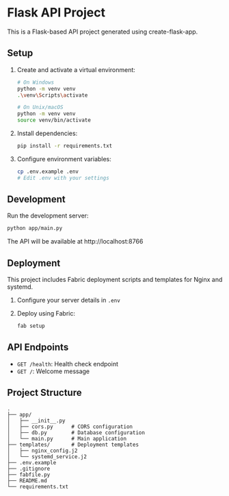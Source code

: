 # Flask API Project

This is a Flask-based API project generated using create-flask-app.

## Setup

1. Create and activate a virtual environment:
   ```bash
   # On Windows
   python -m venv venv
   .\venv\Scripts\activate

   # On Unix/macOS
   python -m venv venv
   source venv/bin/activate
   ```

2. Install dependencies:
   ```bash
   pip install -r requirements.txt
   ```

3. Configure environment variables:
   ```bash
   cp .env.example .env
   # Edit .env with your settings
   ```

## Development

Run the development server:
```bash
python app/main.py
```

The API will be available at http://localhost:8766

## Deployment

This project includes Fabric deployment scripts and templates for Nginx and systemd.

1. Configure your server details in `.env`

2. Deploy using Fabric:
   ```bash
   fab setup
   ```

## API Endpoints

- `GET /health`: Health check endpoint
- `GET /`: Welcome message

## Project Structure

```
.
├── app/
│   ├── __init__.py
│   ├── cors.py      # CORS configuration
│   ├── db.py        # Database configuration
│   └── main.py      # Main application
├── templates/       # Deployment templates
│   ├── nginx_config.j2
│   └── systemd_service.j2
├── .env.example
├── .gitignore
├── fabfile.py
├── README.md
└── requirements.txt
``` 